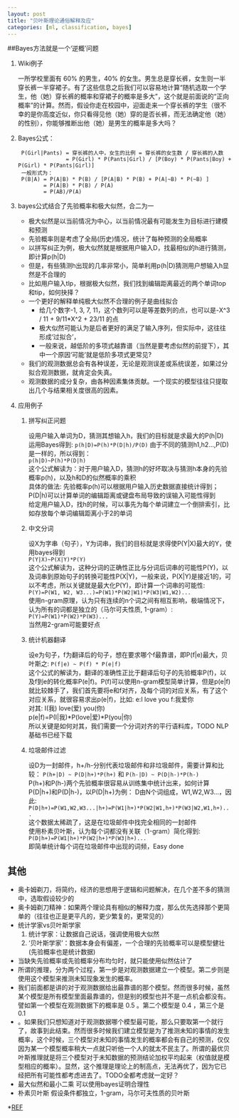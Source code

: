 ```yaml
---
layout: post
title: "贝叶斯理论通俗解释及应"
categories: [ml, classification, bayes]
---
```


##Bayes方法就是一个‘逆概’问题

1. Wiki例子

    一所学校里面有 60% 的男生，40% 的女生。男生总是穿长裤，女生则一半穿长裤一半穿裙子。有了这些信息之后我们可以容易地计算“随机选取一个学生，他（她）穿长裤的概率和穿裙子的概率是多大”，这个就是前面说的“正向概率”的计算。然而，假设你走在校园中，迎面走来一个穿长裤的学生（很不幸的是你高度近似，你只看得见他（她）穿的是否长裤，而无法确定他（她）的性别），你能够推断出他（她）是男生的概率是多大吗？

2. Bayes公式：

        P(Girl|Pants) = 穿长裤的人中，女生的比例 = 穿长裤的女生数 / 穿长裤的人数
                      = P(Girl) * P(Pants|Girl) / [P(Boy) * P(Pants|Boy) + P(Girl) * P(Pants|Girl)]
        一般形式为：
        P(B|A) = P(A|B) * P(B) / [P(A|B) * P(B) + P(A|~B) * P(~B) ]
               = P(A|B) * P(B) / P(A)
               = P(AB)/P(A)

3. bayes公式结合了先验概率和极大似然，合二为一
    * 极大似然是以当前情况为中心，以当前情况最有可能发生为目标进行建模和预测
    * 先验概率则是考虑了全局(历史)情况，统计了每种预测的全局概率
    * 以拼写纠正为例，极大似然就是根据用户输入D，找最相似的h进行猜测，即计算p(h|D)
    * 但是，有些猜测h出现的几率非常小，简单利用p(h|D)猜测用户想输入h显然是不合理的
    * 比如用户输入tlp，根据极大似然，我们找到编辑距离最近的两个单词top和tip，如何抉择？
    * 一个更好的解释单纯极大似然不合理的例子是曲线拟合
        * 给几个数字-1, 3, 7, 11，这个数列可以是等差数列的点，也可以是-X^3 / 11 + 9/11*X^2 + 23/11
        的点
        * 极大似然可能认为是后者更好的满足了输入序列，但实际中，这往往形成‘过拟合’，
        * 一般来说，越低阶的多项式越靠谱（当然是要考虑似然的前提下），其中一个原因‘可能’就是低阶多项式更常见?
    * 我们的观测数据总会有各种误差，无论是观测误差或系统误差，如果过分拟合观测数据，就肯定会失真。
    * 观测数据的成分复杂，由各种因素集体贡献。一个现实的模型往往只提取出几个与结果相关度很高的因素。

4. 应用例子

    1. 拼写纠正问题

        设用户输入单词为D，猜测其想输入h，我们的目标就是求最大的P(h|D)  
        运用Bayes得到: `p(h|D)=P(h)*P(D|h)/P(D)` 
        由于不同的猜测h1,h2...,P(D)是一样的，所以得到：  
        `p(h|D)~P(h)*P(D|h)`   
        这个公式解读为：对于用户输入D，猜测h的好坏取决与猜测h本身的先验概率p(h)，以及h和D的似然概率的乘积  
        具体的做法: 先验概率p(h)可以根据用户输入历史数据直接统计得到；P(D|h)可以计算单词的编辑距离或键盘布局导致的误输入可能性得到  
        给定用户输入D，找h的时候，可以事先为每个单词建立一个倒排索引，比如存放每个单词编辑距离小于2的单词 
    
    2. 中文分词

        设X为字串（句子），Y为词串，我们的目标就是求得使P(Y|X)最大的Y，使用bayes得到  
        `P(Y|X)~P(X|Y)*P(Y)`  
        这个公式解读为，这种分词的正确性正比与分词后词串的可能性P(Y)，以及词串到原始句子的转换可能性P(X|Y)，一般来说，P(X|Y)是接近1的，可以不考虑，所以关键就是最大化P(Y)，即计算一个词串的可能性:
        `P(Y)=P(W1, W2, W3...)=P(W1)*P(W2|W1)*P(W3|W1,W2)...`  
        使用n-gram原理，认为只有连续的n个词之间有相互影响，极端情况下，认为所有的词都是独立的（马尔可夫性质, 1-gram）:  
        `P(Y)=P(W1)*P(W2)*P(W3)...`  
        当然用2-gram可能要好点  

    3. 统计机器翻译

        设e为句子，f为翻译后的句子，想在要求哪个f最靠谱，即P(f|e)最大，贝叶斯之:
        `P(f|e) ~ P(f) * P(e|f)`  
        这个公式的解读为，翻译的准确性正比于翻译后句子的先验概率P(f)，以及f到e的转化概率P(e|f)。P(f)可以使用n-gram模型简单计算，但是p(e|f)就比较棘手了，我们首先要将e和f对齐，及每个词的对应关系，有了这个对应关系，就很容易求出p(e|f)，比如:
        e:I love you f:我爱你  
        对其: I(我) love(爱) you(你)  
        p(e|f)=P(I|我)*P(love|爱)*P(you|你)  
        所以关键是如何对其，我们需要一个分词对齐的平行语料库，TODO NLP基础书已经下载

    4. 垃圾邮件过滤

        设D为一封邮件，h+/h-分别代表垃圾邮件和非垃圾邮件，需要计算和比较：
        `P(h+|D) ~ P(D|h+)*P(h+)` 和 `P(h-|D) ~ P(D|h-)*P(h-)`    
        P(h+)和P(h-)两个先验概率很容易从训练集中统计出来，如何计算P(D|h+)和P(D|h-)，以P(D|h+)为例：
        D由N个词组成，W1,W2,W3...，因此:  
        `P(D|h+)=P(W1,W2,W3...|h+)=P(W1|h+)*P(W2|W1,h+)*P(W3|W2,W1,h+)...`  
        这个数据太稀疏了，这是在垃圾邮件中找完全相同的一封邮件  
        使用朴素贝叶斯，认为每个词都没有关联（1-gram）简化得到:  
        `P(D|h+)=P(W1|h+)*P(W2|h+)*P(W3|h+)...`  
        即简单统计每个词在垃圾邮件中出现的词频，Easy done

## 其他
* 奥卡姆剃刀，将简约，经济的思想用于逻辑和问题解决，在几个差不多的猜测中，选取假设较少的
* 奥卡姆剃刀精神：如果两个理论具有相似的解释力度，那么优先选择那个更简单的（往往也正是更平凡的，更少繁复的，更常见的）
* 统计学家vs贝叶斯学家
  1. 统计学家：让数据自己说话，强调使用极大似然
  2. ‘贝叶斯学家’：数据本身会有偏差，一个合理的先验概率可以是模型健壮(先验概率也是统计数据)
* 当缺失先验概率或先验概率分布均匀时，就只能使用似然估计了
* 所谓的推理，分为两个过程，第一步是对观测数据建立一个模型。第二步则是使用这个模型来推测未知现象发生的概率。
* 我们前面都是讲的对于观测数据给出最靠谱的那个模型。然而很多时候，虽然某个模型是所有模型里面最靠谱的，但是别的模型也并不是一点机会都没有。譬如第一个模型在观测数据下的概率是 0.5 。第二个模型是 0.4 ，第三个是 0.1
* 。如果我们只想知道对于观测数据哪个模型最可能，那么只要取第一个就行了，故事到此结束。然而很多时候我们建立模型是为了推测未知的事情的发生概率，这个时候，三个模型对未知的事情发生的概率都会有自己的预测，仅仅因为某一个模型概率稍大一点就只听他一个人的就太不民主了。所谓的最优贝叶斯推理就是将三个模型对于未知数据的预测结论加权平均起来（权值就是模型相应的概率）。显然，这个推理是理论上的制高点，无法再优了，因为它已经把所有可能性都考虑进去了。TODO全都考虑就一定好？
* 最大似然和最小二乘 可以使用bayes证明合理性
* 朴素贝叶斯 假设条件都独立，1-gram，马尔可夫性质的贝叶斯  

*[REF](http://mindhacks.cn/2008/09/21/the-magical-bayesian-method/) 
